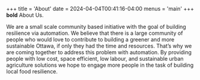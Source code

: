 +++
title = 'About'
date = 2024-04-04T00:41:16-04:00
menus = 'main'
+++
**bold** About Us.

We are a small scale community based initiative with the goal of building resilience via automation. We believe that there is a large community of people who would love to contribute  to building a greener and more sustainable Ottawa, if only they had the time and resources. That’s why we are coming together to address this problem with automation. By providing people with low cost, space efficient, low labour, and sustainable urban agriculture solutions we hope to engage more people in the task of building local food resilience. 
